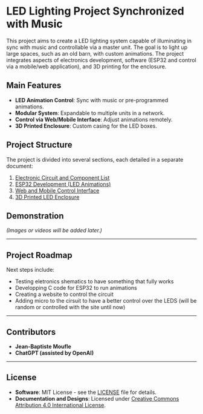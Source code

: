 # LED Lighting Project Synchronized with Music

This project aims to create a LED lighting system capable of illuminating in sync with music and controllable via a master unit. The goal is to light up large spaces, such as an old barn, with custom animations. The project integrates aspects of electronics development, software (ESP32 and control via a mobile/web application), and 3D printing for the enclosure.

## Main Features

- **LED Animation Control**: Sync with music or pre-programmed animations.
- **Modular System**: Expandable to multiple units in a network.
- **Control via Web/Mobile Interface**: Adjust animations remotely.
- **3D Printed Enclosure**: Custom casing for the LED boxes.

## Project Structure

The project is divided into several sections, each detailed in a separate document:

1. [Electronic Circuit and Component List](docs/electronics.md)
2. [ESP32 Development (LED Animations)](docs/esp32_dev.md)
3. [Web and Mobile Control Interface](docs/web_control.md)
4. [3D Printed LED Enclosure](docs/3d_print.md)

## Demonstration

*(Images or videos will be added later.)*

---

## Project Roadmap

Next steps include:
- Testing eletronics shematics to have something that fully works
- Developping C code for ESP32 to run animations
- Creating a website to control the circuit
- Adding micro to the cirsuit to have a better control over the LEDS (will be random or controlled with the site until now)

---

## Contributors

- **Jean-Baptiste Moufle**
- **ChatGPT (assisted by OpenAI)**

---

## License

- **Software**: MIT License - see the [LICENSE](LICENSE) file for details.
- **Documentation and Designs**: Licensed under [Creative Commons Attribution 4.0 International License](https://creativecommons.org/licenses/by/4.0/).
